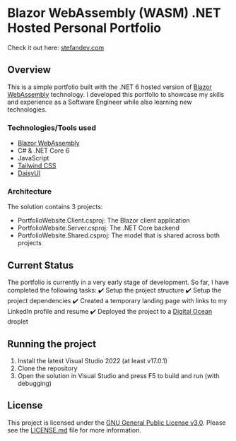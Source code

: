 # Blazor WebAssembly (WASM) .NET Hosted Personal Portfolio

Check it out here: [stefandev.com](https://stefandev.com)

## Overview 
This is a simple portfolio built with the .NET 6 hosted version of [Blazor WebAssembly](https://dotnet.microsoft.com/en-us/apps/aspnet/web-apps/blazor) technology. I developed this portfolio to showcase my skills and experience as a Software Engineer while also learning new technologies.

### Technologies/Tools used
- [Blazor WebAssembly](https://dotnet.microsoft.com/en-us/apps/aspnet/web-apps/blazor)
- C# & .NET Core 6
- JavaScript
- [Tailwind CSS](https://tailwindcss.com/)
- [DaisyUI](https://daisyui.com/)

### Architecture
The solution contains 3 projects:
- PortfolioWebsite.Client.csproj: The Blazor client application
- PortfolioWebsite.Server.csproj: The .NET Core backend
- PortfolioWebsite.Shared.csproj: The model that is shared across both projects

## Current Status
The portfolio is currently in a very early stage of development. So far, I have completed the following tasks:
:heavy_check_mark: Setup the project structure
:heavy_check_mark: Setup the project dependencies
:heavy_check_mark: Created a temporary landing page with links to my LinkedIn profile and resume
:heavy_check_mark: Deployed the project to a [Digital Ocean](https://www.digitalocean.com/) droplet

## Running the project
1. Install the latest Visual Studio 2022 (at least v17.0.1)
2. Clone the repository
3. Open the solution in Visual Studio and press F5 to build and run (with debugging)

## License
This project is licensed under the [GNU General Public License v3.0](https://www.gnu.org/licenses/gpl-3.0.en.html).
Please see the [LICENSE.md](LICENSE.md) file for more information.